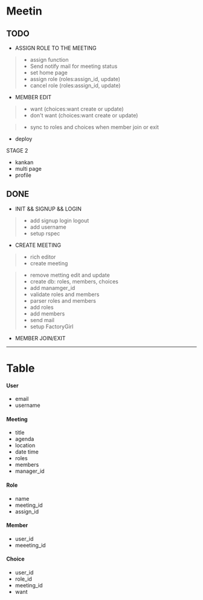 Meetin
======

TODO
------

* ASSIGN ROLE TO THE MEETING
>- assign function
>- Send notify mail for meeting status 
>- set home page
>- assign role (roles:assign_id, update)
>- cancel role (roles:assign_id, update)

* MEMBER EDIT
>- want  (choices:want create or update)
>- don't want (choices:want create or update)

>- sync to roles and choices when member join or exit

* deploy

STAGE 2

* kankan
* multi page
* profile

DONE
------
* INIT && SIGNUP && LOGIN
>- add signup login logout 
>- add username
>- setup rspec

* CREATE MEETING
>- rich editor
>- create meeting

>- remove metting edit and update
>- create db: roles, members, choices
>- add manamger_id
>- validate roles and members
>- parser roles and members
>- add roles
>- add members 
>- send mail
>- setup FactoryGirl

* MEMBER JOIN/EXIT

* * *
Table
======

#### User
- email
- username

#### Meeting
- title
- agenda
- location
- date time
- roles
- members
- manager_id


#### Role
- name
- meeting_id
- assign_id

#### Member
- user_id
- meeeting_id

#### Choice
- user_id
- role_id
- meeting_id
- want
